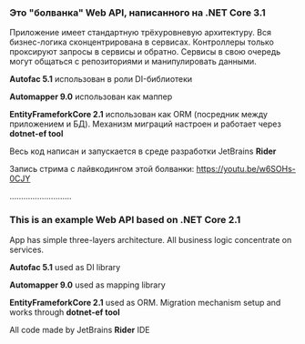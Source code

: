 
### Это "болванка" Web API, написанного на .NET Core 3.1
Приложение имеет стандартную трёхуровневую архитектуру. 
Вся бизнес-логика сконцентрирована в сервисах.
Контроллеры только проксируют запросы в сервисы и обратно. 
Сервисы в свою очередь могут общаться с репозиториями и манипулировать данными.

**Autofac 5.1** использован в роли DI-библиотеки

**Automapper 9.0** использован как маппер

**EntityFrameforkCore 2.1** использован как ORM (посредник между приложением и БД). Механизм миграций настроен и работает через **dotnet-ef tool**

Весь код написан и запускается в среде разработки JetBrains **Rider**

Запись стрима с лайвкодингом этой болванки: https://youtu.be/w6SOHs-0CJY


...........................


### This is an example Web API based on .NET Core 2.1
App has simple three-layers architecture. 
All business logic concentrate on services.

**Autofac 5.1** used as DI library

**Automapper 9.0** used as mapping library

**EntityFrameforkCore 2.1** used as ORM. Migration mechanism setup and works through **dotnet-ef tool**

All code made by JetBrains **Rider** IDE
